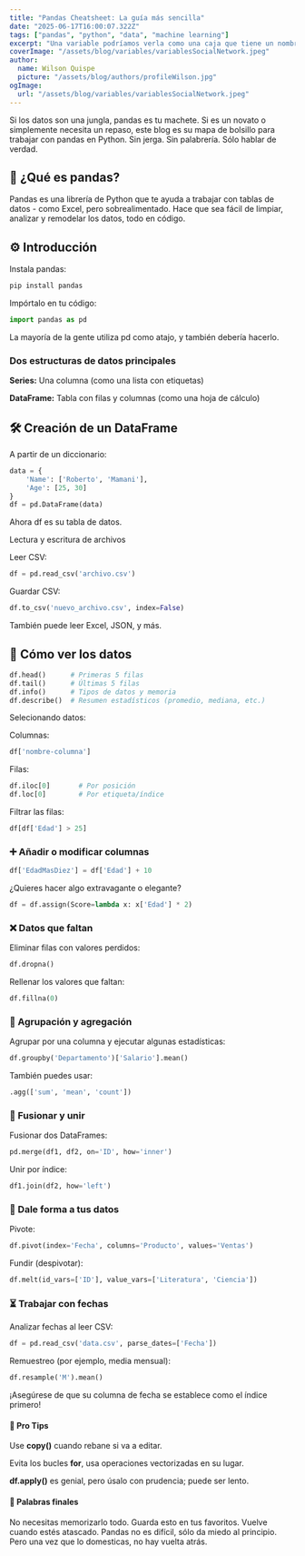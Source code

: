 ```yaml
---
title: "Pandas Cheatsheet: La guía más sencilla"
date: "2025-06-17T16:00:07.322Z"
tags: ["pandas", "python", "data", "machine learning"]
excerpt: "Una variable podríamos verla como una caja que tiene un nombre y a la cual se le puede introducir (asignar) un valor en un momento dado, y en cualquier otro momento, podemos utilizar (leer) dicho valor y el valor de la variable podrá cambiar."
coverImage: "/assets/blog/variables/variablesSocialNetwork.jpeg"
author:
  name: Wilson Quispe
  picture: "/assets/blog/authors/profileWilson.jpg"
ogImage:
  url: "/assets/blog/variables/variablesSocialNetwork.jpeg"
---
```


Si los datos son una jungla, pandas es tu machete. Si es un novato o simplemente necesita un repaso, este blog es su mapa de bolsillo para trabajar con pandas en Python. Sin jerga. Sin palabrería. Sólo hablar de verdad.

## 🧠 ¿Qué es pandas?

Pandas es una librería de Python que te ayuda a trabajar con tablas de datos - como Excel, pero sobrealimentado. Hace que sea fácil de limpiar, analizar y remodelar los datos, todo en código. 

## ⚙️ Introducción

Instala pandas:

```python
pip install pandas
```

Impórtalo en tu código:

```python
import pandas as pd
```

La mayoría de la gente utiliza pd como atajo, y también debería hacerlo.

### Dos estructuras de datos principales

**Series:** Una columna (como una lista con etiquetas)

**DataFrame:** Tabla con filas y columnas (como una hoja de cálculo)

## 🛠️ Creación de un DataFrame

A partir de un diccionario:

```python
data = {
    'Name': ['Roberto', 'Mamani'],
    'Age': [25, 30]
}
df = pd.DataFrame(data)
```

Ahora df es su tabla de datos.

Lectura y escritura de archivos

Leer CSV:

```python
df = pd.read_csv('archivo.csv')
```

Guardar CSV:

```python
df.to_csv('nuevo_archivo.csv', index=False)
```

También puede leer Excel, JSON, y más.

## 👀 Cómo ver los datos

```python
df.head()      # Primeras 5 filas
df.tail()      # Últimas 5 filas
df.info()      # Tipos de datos y memoria
df.describe()  # Resumen estadísticos (promedio, mediana, etc.)
```

Selecionando datos: 

Columnas:

```python
df['nombre-columna']
```

Filas:

```python
df.iloc[0]       # Por posición
df.loc[0]        # Por etiqueta/índice
```

Filtrar las filas:

```python
df[df['Edad'] > 25]
```

### ➕ Añadir o modificar columnas

```python
df['EdadMasDiez'] = df['Edad'] + 10
```

¿Quieres hacer algo extravagante o elegante?

```python
df = df.assign(Score=lambda x: x['Edad'] * 2)
```

### ❌ Datos que faltan

Eliminar filas con valores perdidos:

```python
df.dropna()
```

Rellenar los valores que faltan:

```python
df.fillna(0)
```

### 🧮 Agrupación y agregación

Agrupar por una columna y ejecutar algunas estadísticas:

```python
df.groupby('Departamento')['Salario'].mean()
```

También puedes usar: 

```python
.agg(['sum', 'mean', 'count'])
```

### 🔗 Fusionar y unir

Fusionar dos DataFrames:

```python
pd.merge(df1, df2, on='ID', how='inner')
```

Unir por índice:

```python
df1.join(df2, how='left')
```

### 🔄 Dale forma a tus datos

Pivote:

```python
df.pivot(index='Fecha', columns='Producto', values='Ventas')
```

Fundir (despivotar):

```python
df.melt(id_vars=['ID'], value_vars=['Literatura', 'Ciencia'])
```

### ⏳ Trabajar con fechas

Analizar fechas al leer CSV:

```python
df = pd.read_csv('data.csv', parse_dates=['Fecha'])
```

Remuestreo (por ejemplo, media mensual):

```python
df.resample('M').mean()
```

¡Asegúrese de que su columna de fecha se establece como el índice primero!

#### 🎯 Pro Tips

Use **copy()** cuando rebane si va a editar.

Evita los bucles **for**, usa operaciones vectorizadas en su lugar.

**df.apply()** es genial, pero úsalo con prudencia; puede ser lento.

#### 🏁 Palabras finales

No necesitas memorizarlo todo. Guarda esto en tus favoritos. Vuelve cuando estés atascado. Pandas no es difícil, sólo da miedo al principio. Pero una vez que lo domesticas, no hay vuelta atrás.